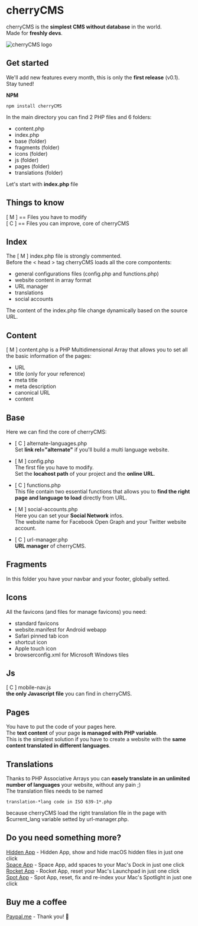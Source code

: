 # cherryCMS
cherryCMS is the **simplest CMS without database** in the world.<br>
Made for **freshly devs**.

![cherryCMS logo](http://www.laboratoriociliegia.it/github/cherryCMS-logo.png)<br>

## Get started
We'll add new features every month, this is only the **first release** (v0.1).<br>
Stay tuned!

**NPM**<br>
```
npm install cherryCMS
```

In the main directory you can find 2 PHP files and 6 folders:

- content.php
- index.php
- base (folder)
- fragments (folder)
- icons (folder)
- js (folder)
- pages (folder)
- translations (folder)

Let's start with **index.php** file

## Things to know
[ M ] == Files you have to modify<br>
[ C ] == Files you can improve, core of cherryCMS

## Index
The [ M ] index.php file is strongly commented.<br>
Before the < head > tag cherryCMS loads all the core compontents:

- general configurations files (config.php and functions.php)
- website content in array format
- URL manager
- translations
- social accounts

The content of the index.php file change dynamically based on the source URL.

## Content
[ M ] content.php is a PHP Multidimensional Array that allows you to set all the basic information of the pages:

- URL
- title (only for your reference)
- meta title
- meta description
- canonical URL
- content

## Base
Here we can find the core of cherryCMS:

- [ C ] alternate-languages.php <br>
Set **link rel="alternate"** if you'll build a multi language website.

- [ M ] config.php<br>
The first file you have to modify.<br>
Set the **locahost path** of your project and the **online URL**.

- [ C ] functions.php <br>
This file contain two essential functions that allows you to **find the right page and language to load** directly from URL.

- [ M ] social-accounts.php<br>
Here you can set your **Social Network** infos.<br>
The website name for Facebook Open Graph and your Twitter website account.

- [ C ] url-manager.php <br>
**URL manager** of cherryCMS.

## Fragments
In this folder you have your navbar and your footer, globally setted.

## Icons
All the favicons (and files for manage favicons) you need:

- standard favicons
- website.manifest for Android webapp
- Safari pinned tab icon
- shortcut icon
- Apple touch icon
- browserconfig.xml for Microsoft Windows tiles

## Js
[ C ] mobile-nav.js<br>
**the only Javascript file** you can find in cherryCMS.

## Pages
You have to put the code of your pages here.<br>
The **text content** of your page **is managed with PHP variable**.<br>
This is the simplest solution if you have to create a website with the **same content translated in different languages**.

## Translations
Thanks to PHP Associative Arrays you can **easely translate in an unlimited number of languages** your website, without any pain ;)<br>
The translation files needs to be named

```
translation-*lang code in ISO 639-1*.php
```

because cherryCMS load the right translation file in the page with $current_lang variable setted by url-manager.php.

## Do you need something more?
[Hidden App](https://github.com/ceruttigianluca/hidden-app) - Hidden App, show and hide macOS hidden files in just one click<br>
[Space App](https://github.com/ceruttigianluca/space-app) - Space App, add spaces to your Mac's Dock in just one click<br>
[Rocket App](https://github.com/ceruttigianluca/rocket-app) - Rocket App, reset your Mac's Launchpad in just one click<br>
[Spot App](https://github.com/ceruttigianluca/spot-app) - Spot App, reset, fix and re-index your Mac's Spotlight in just one click<br>

## Buy me a coffee
[Paypal.me](https://www.paypal.me/gianlucacherry/2gbp) - Thank you! :raised_hands:


